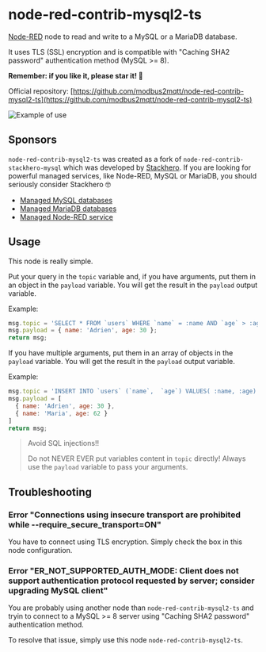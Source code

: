 # node-red-contrib-mysql2-ts

[Node-RED](https://nodered.org) node to read and write to a MySQL or a MariaDB database.

It uses TLS (SSL) encryption and is compatible with "Caching SHA2 password" authentication method (MySQL >= 8).

**Remember: if you like it, please star it! 🥰**

Official repository: [https://github.com/modbus2mqtt/node-red-contrib-mysql2-ts](https://github.com/modbus2mqtt/node-red-contrib-mysql2-ts)

![Example of use](https://raw.githubusercontent.com/modbus2mqtt/node-red-contrib-mysql2-ts/master/assets/screenshot.png)


## Sponsors

`node-red-contrib-mysql2-ts` was created as a fork of `node-red-contrib-stackhero-mysql` which was developed by [Stackhero](https://www.stackhero.io/).
If you are looking for powerful managed services, like Node-RED, MySQL or MariaDB, you should seriously consider Stackhero 🤓

- [Managed MySQL databases](https://www.stackhero.io/services/MySQL)
- [Managed MariaDB databases](https://www.stackhero.io/services/MariaDB)
- [Managed Node-RED service](https://www.stackhero.io/services/Node-RED)


## Usage

This node is really simple.

Put your query in the `topic` variable and, if you have arguments, put them in an object in the `payload` variable.
You will get the result in the `payload` output variable.

Example:

```javascript
msg.topic = 'SELECT * FROM `users` WHERE `name` = :name AND `age` > :age;';
msg.payload = { name: 'Adrien', age: 30 };
return msg;
```
If you have multiple arguments, put them in an array of objects in the `payload` variable.
You will get the result in the `payload` output variable.

Example:

```javascript
msg.topic = 'INSERT INTO `users` (`name`,  `age`) VALUES( :name, :age) ;';
msg.payload = [
  { name: 'Adrien', age: 30 },
  { name: 'Maria', age: 62 }
]
return msg;
```
> Avoid SQL injections!!
>
> Do not NEVER EVER put variables content in `topic` directly!
> Always use the `payload` variable to pass your arguments.


## Troubleshooting


### Error "Connections using insecure transport are prohibited while --require_secure_transport=ON"

You have to connect using TLS encryption. Simply check the box in this node configuration.


### Error "ER_NOT_SUPPORTED_AUTH_MODE: Client does not support authentication protocol requested by server; consider upgrading MySQL client"

You are probably using another node than `node-red-contrib-mysql2-ts` and tryin to connect to a MySQL >= 8 server using "Caching SHA2 password" authentication method.

To resolve that issue, simply use this node `node-red-contrib-mysql2-ts`.
